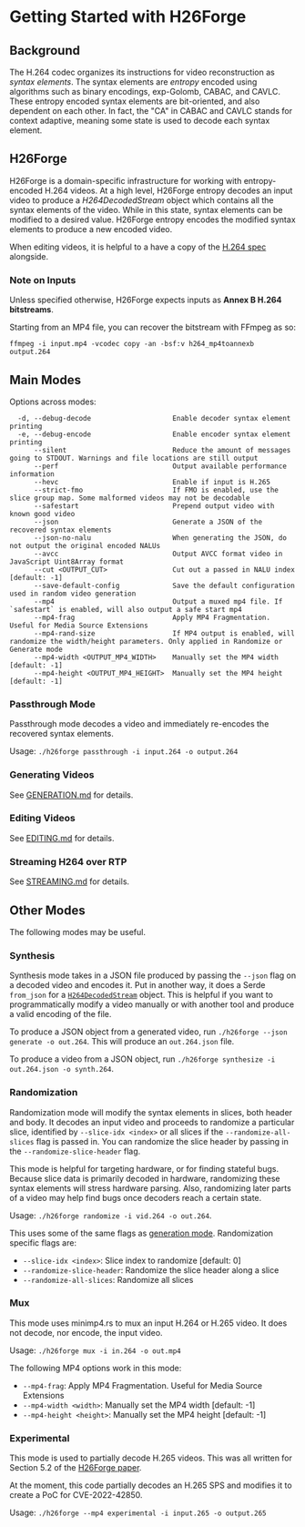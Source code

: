 # Getting Started with H26Forge

## Background
The H.264 codec organizes its instructions for video reconstruction as _syntax elements_. The syntax elements are _entropy_ encoded using algorithms such as binary encodings, exp-Golomb, CABAC, and CAVLC. These entropy encoded syntax elements are bit-oriented, and also dependent on each other. In fact, the "CA" in CABAC and CAVLC stands for context adaptive, meaning some state is used to decode each syntax element.

## H26Forge

H26Forge is a domain-specific infrastructure for working with entropy-encoded H.264 videos. At a high level, H26Forge entropy decodes an input video to produce a *H264DecodedStream* object which contains all the syntax elements of the video. While in this state, syntax elements can be modified to a desired value. H26Forge entropy encodes the modified syntax elements to produce a new encoded video.

When editing videos, it is helpful to a have a copy of the [H.264 spec](https://www.itu.int/rec/T-REC-H.264-202108-I/en) alongside.

### Note on Inputs
Unless specified otherwise, H26Forge expects inputs as **Annex B H.264 bitstreams**.

Starting from an MP4 file, you can recover the bitstream with FFmpeg as so:
```
ffmpeg -i input.mp4 -vcodec copy -an -bsf:v h264_mp4toannexb output.264
```

## Main Modes

Options across modes:
```
  -d, --debug-decode                    Enable decoder syntax element printing
  -e, --debug-encode                    Enable encoder syntax element printing
      --silent                          Reduce the amount of messages going to STDOUT. Warnings and file locations are still output
      --perf                            Output available performance information
      --hevc                            Enable if input is H.265
      --strict-fmo                      If FMO is enabled, use the slice group map. Some malformed videos may not be decodable
      --safestart                       Prepend output video with known good video
      --json                            Generate a JSON of the recovered syntax elements
      --json-no-nalu                    When generating the JSON, do not output the original encoded NALUs
      --avcc                            Output AVCC format video in JavaScript Uint8Array format
      --cut <OUTPUT_CUT>                Cut out a passed in NALU index [default: -1]
      --save-default-config             Save the default configuration used in random video generation
      --mp4                             Output a muxed mp4 file. If `safestart` is enabled, will also output a safe start mp4
      --mp4-frag                        Apply MP4 Fragmentation. Useful for Media Source Extensions
      --mp4-rand-size                   If MP4 output is enabled, will randomize the width/height parameters. Only applied in Randomize or Generate mode
      --mp4-width <OUTPUT_MP4_WIDTH>    Manually set the MP4 width [default: -1]
      --mp4-height <OUTPUT_MP4_HEIGHT>  Manually set the MP4 height [default: -1]
```

### Passthrough Mode

Passthrough mode decodes a video and immediately re-encodes the recovered syntax elements.

Usage: `./h26forge passthrough -i input.264 -o output.264`

### Generating Videos

See [GENERATION.md](GENERATION.md) for details.

### Editing Videos

See [EDITING.md](EDITING.md) for details.

###  Streaming H264 over RTP

See [STREAMING.md](STREAMING.md) for details.

## Other Modes

The following modes may be useful.

### Synthesis

Synthesis mode takes in a JSON file produced by passing the `--json` flag on a decoded video and encodes it. Put in another way, it does a Serde `from_json` for a [`H264DecodedStream`](../src/common/data_structures.rs#L13) object. This is helpful if you want to programmatically modify a video manually or with another tool and produce a valid encoding of the file.

To produce a JSON object from a generated video, run `./h26forge --json generate -o out.264`. This will produce an `out.264.json` file.

To produce a video from a JSON object, run `./h26forge synthesize -i out.264.json -o synth.264`.

### Randomization

Randomization mode will modify the syntax elements in slices, both header and body. It decodes an input video and proceeds to randomize a particular slice, identified by `--slice-idx <index>` or all slices if the `--randomize-all-slices` flag is passed in. You can randomize the slice header by passing in the `--randomize-slice-header` flag.

This mode is helpful for targeting hardware, or for finding stateful bugs. Because slice data is primarily decoded in hardware, randomizing these syntax elements will stress hardware parsing. Also, randomizing later parts of a video may help find bugs once decoders reach a certain state.

Usage: `./h26forge randomize -i vid.264 -o out.264`.

This uses some of the same flags as [generation mode](GENERATION.md#options). Randomization specific flags are:
- `--slice-idx <index>`: Slice index to randomize [default: 0]
- `--randomize-slice-header`: Randomize the slice header along a slice
- `--randomize-all-slices`: Randomize all slices

### Mux

This mode uses minimp4.rs to mux an input H.264 or H.265 video. It does not decode, nor encode, the input video.

Usage: `./h26forge mux -i in.264 -o out.mp4`

The following MP4 options work in this mode:
- `--mp4-frag`: Apply MP4 Fragmentation. Useful for Media Source Extensions
- `--mp4-width <width>`: Manually set the MP4 width [default: -1]
- `--mp4-height <height>`: Manually set the MP4 height [default: -1]

### Experimental

This mode is used to partially decode H.265 videos. This was all written for Section 5.2 of the [H26Forge paper](https://wrv.github.io/h26forge.pdf).

At the moment, this code partially decodes an H.265 SPS and modifies it to create a PoC for CVE-2022-42850.

Usage: `./h26forge --mp4 experimental -i input.265 -o output.265`
